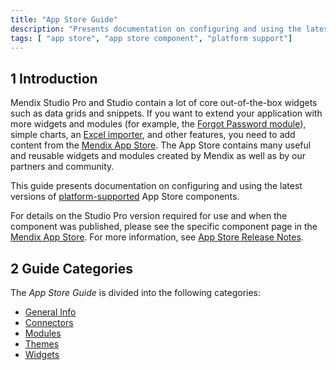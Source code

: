 ```yaml
---
title: "App Store Guide"
description: "Presents documentation on configuring and using the latest versions of platform-supported components."
tags: [ "app store", "app store component", "platform support"]
---
```


## 1 Introduction

Mendix Studio Pro and Studio contain a lot of core out-of-the-box widgets such as data grids and snippets. If you want to extend your application with more widgets and modules (for example, the [Forgot Password module](https://appstore.home.mendix.com/link/app/1296/)), simple charts, an [Excel importer](https://appstore.home.mendix.com/link/app/1296/), and other features, you need to add content from the [Mendix App Store](https://appstore.home.mendix.com/). The App Store contains many useful and reusable widgets and modules created by Mendix as well as by our partners and community.

This guide presents documentation on configuring and using the latest versions of [platform-supported](/appstore/general/app-store-content-support#category) App Store components.

For details on the Studio Pro version required for use and when the component was published, please see the specific component page in the [Mendix App Store](https://appstore.home.mendix.com/). For more information, see [App Store Release Notes](/releasenotes/app-store/).

## 2 Guide Categories

The *App Store Guide* is divided into the following categories:

* [General Info](general/index)
* [Connectors](connectors/index)
* [Modules](modules/index)
* [Themes](themes/index)
* [Widgets](widgets/index)



